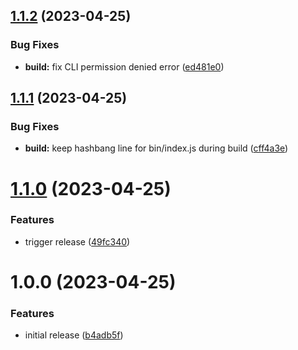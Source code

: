 ## [1.1.2](https://github.com/intradoc/intradoc/compare/v1.1.1...v1.1.2) (2023-04-25)


### Bug Fixes

* **build:** fix CLI permission denied error ([ed481e0](https://github.com/intradoc/intradoc/commit/ed481e0eea49e8ce0295675373bf5068caa5aace))

## [1.1.1](https://github.com/intradoc/intradoc/compare/v1.1.0...v1.1.1) (2023-04-25)


### Bug Fixes

* **build:** keep hashbang line for bin/index.js during build ([cff4a3e](https://github.com/intradoc/intradoc/commit/cff4a3e4339ed74424193701b149e8ea10212187))

# [1.1.0](https://github.com/intradoc/intradoc/compare/v1.0.0...v1.1.0) (2023-04-25)


### Features

* trigger release ([49fc340](https://github.com/intradoc/intradoc/commit/49fc34014b299b231acb38c785b79bc7966b88a1))

# 1.0.0 (2023-04-25)


### Features

* initial release ([b4adb5f](https://github.com/intradoc/intradoc/commit/b4adb5f76212192805d27f5aaed60b3cf6d70845))
